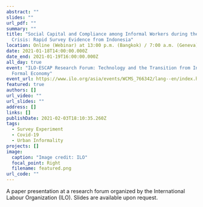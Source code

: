 ```yaml
---
abstract: ""
slides: ""
url_pdf: ""
summary: ""
title: "Social Capital and Compliance among Informal Workers during the Covid-19
  Crisis: Rapid Survey Evidence from Indonesia"
location: Online (Webinar) at 13:00 p.m. (Bangkok) / 7:00 a.m. (Geneva)
date: 2021-01-18T14:00:00.000Z
date_end: 2021-01-19T16:00:00.000Z
all_day: true
event: "ILO-ESCAP Research Forum: Technology and the Transition from Informal to
  Formal Economy"
event_url: https://www.ilo.org/asia/events/WCMS_766342/lang--en/index.htm
featured: true
authors: []
url_video: ""
url_slides: ""
address: []
links: []
publishDate: 2021-02-03T18:10:35.260Z
tags:
  - Survey Experiment
  - Covid-19
  - Urban Informality
projects: []
image:
  caption: "Image credit: ILO"
  focal_point: Right
  filename: featured.png
url_code: ""
---
```


A paper presentation at a research forum organized by the International Labour Organization (ILO). Slides are available upon request.
